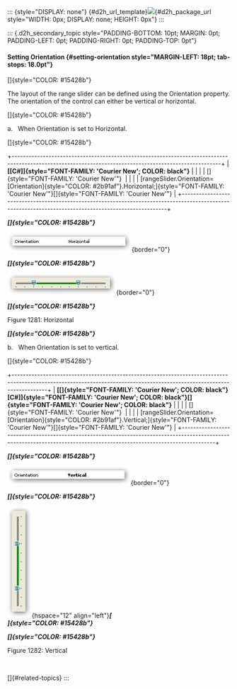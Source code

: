 ::: {style="DISPLAY: none"}
[](ms-xhelp:///?Id=d2h_url_template){#d2h_url_template}![](!package_url!){#d2h_package_url style="WIDTH: 0px; DISPLAY: none; HEIGHT: 0px"}
:::

::: {.d2h_secondary_topic style="PADDING-BOTTOM: 10pt; MARGIN: 0pt; PADDING-LEFT: 0pt; PADDING-RIGHT: 0pt; PADDING-TOP: 0pt"}
#### Setting Orientation {#setting-orientation style="MARGIN-LEFT: 18pt; tab-stops: 18.0pt"}

[]{style="COLOR: #15428b"} 

The layout of the range slider can be defined using the Orientation property. The orientation of the control can either be vertical or horizontal.

[]{style="COLOR: #15428b"} 

a.   When Orientation is set to Horizontal.

[]{style="COLOR: #15428b"} 

+-------------------------------------------------------------------------------------------------------------------------------------------------------+
| **[\[C#\]]{style="FONT-FAMILY: 'Courier New'; COLOR: black"}**                                                                                        |
|                                                                                                                                                       |
| []{style="FONT-FAMILY: 'Courier New'"}                                                                                                                |
|                                                                                                                                                       |
| [rangeSlider.Orientation=[Orientation]{style="COLOR: #2b91af"}.Horizontal;]{style="FONT-FAMILY: 'Courier New'"}[]{style="FONT-FAMILY: 'Courier New'"} |
+-------------------------------------------------------------------------------------------------------------------------------------------------------+

***[]{style="COLOR: #15428b"}*** 

![](ImagesExt/image76_1260.jpg){border="0"}

***[]{style="COLOR: #15428b"}*** 

![](ImagesExt/image76_1254.jpg){border="0"}

***[]{style="COLOR: #15428b"}*** 

Figure 1281: Horizontal

***[]{style="COLOR: #15428b"}*** 

b.   When Orientation is set to vertical.

[]{style="COLOR: #15428b"} 

+------------------------------------------------------------------------------------------------------------------------------------------------------------------------+
| **[\[]{style="FONT-FAMILY: 'Courier New'; COLOR: black"}[C#\]]{style="FONT-FAMILY: 'Courier New'; COLOR: black"}[]{style="FONT-FAMILY: 'Courier New'; COLOR: black"}** |
|                                                                                                                                                                        |
| []{style="FONT-FAMILY: 'Courier New'"}                                                                                                                                 |
|                                                                                                                                                                        |
| [rangeSlider.Orientation=[Orientation]{style="COLOR: #2b91af"}.Vertical;]{style="FONT-FAMILY: 'Courier New'"}[]{style="FONT-FAMILY: 'Courier New'"}                    |
+------------------------------------------------------------------------------------------------------------------------------------------------------------------------+

***[]{style="COLOR: #15428b"}*** 

![](ImagesExt/image76_1261.jpg){border="0"}

***[]{style="COLOR: #15428b"}*** 

![](ImagesExt/image76_1262.jpg){hspace="12" align="left"}***[\
]{style="COLOR: #15428b"}***

***[]{style="COLOR: #15428b"}*** 

Figure 1282: Vertical

 

[]{#related-topics}
:::
